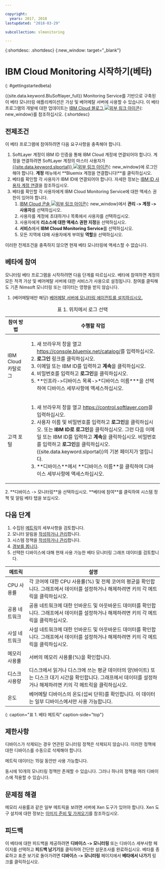 ```yaml
---

copyright:
  years: 2017, 2018
lastupdated: "2018-03-29"

subcollection: slmonitoring

---
```


{:shortdesc: .shortdesc}
{:new_window: target="_blank"}
# IBM Cloud Monitoring 시작하기(베타)
{: #gettingstartedbeta}

{{site.data.keyword.BluSoftlayer_full}} Monitoring Service를 기반으로 구축된 이 베타 모니터링 애플리케이션은 가상 및 베어메탈 서버에 사용할 수 있습니다. 이 베타 프로그램의 개발에 대한 업데이트는 [IBM Cloud 블로그 ![외부 링크 아이콘](../../icons/launch-glyph.svg "외부 링크 아이콘")](https://www.ibm.com/blogs/bluemix/2017/12/beta-release-new-vsi-monitoring-tool-ibm-cloud/){: new_window}를 참조하십시오.
{:shortdesc}

## 전제조건

이 베타 프로그램에 참여하려면 다음 요구사항을 충족해야 합니다.
1. SoftLayer 계정이 IBM ID 인증을 통해 IBM Cloud 계정에 연결되어야 합니다. 계정을 연결하려면 SoftLayer 계정의 마스터 사용자가 [{{site.data.keyword.slportal}} ![외부 링크 아이콘](../../icons/launch-glyph.svg "외부 링크 아이콘")](https://control.softlayer.com){: new_window}에 로그인해야 합니다. **계정** 메뉴에서 **Bluemix 계정을 연결합니다!**를 클릭하십시오.
2. 베타를 확인할 각 사용자가 IBM ID에 연결되어야 합니다. 자세한 정보는 [IBM ID 사용자 계정 연결](/docs/account?topic=account-unifyingaccounts#link_customer_accounts)을 참조하십시오.
3. 베타를 확인할 각 사용자에게 IBM Cloud Monitoring Service에 대한 액세스 권한이 있어야 합니다.
   1. [IBM Cloud 콘솔 ![외부 링크 아이콘](../../icons/launch-glyph.svg "외부 링크 아이콘")](https://console.bluemix.net){: new_window}에서 **관리 -> 계정 -> 사용자**를 선택하십시오.
   2. 사용자를 계정에 초대하거나 목록에서 사용자를 선택하십시오.
   3. 사용자에게 **리소스에 대한 액세스 권한 지정**을 선택하십시오.
   4. **서비스**에서 **IBM Cloud Monitoring Service**를 선택하십시오.
   5. 모든 지역에 대해 사용자에게 부여될 **역할**을 선택하십시오.

이러한 전제조건을 충족하지 않으면 현재 베타 모니터링에 액세스할 수 없습니다.


## 베타에 참여

모니터링 베타 프로그램을 시작하려면 다음 단계를 따르십시오. 베타에 참여하면 계정의 모든 적격 가상 및 베어메탈 서버에 대한 서비스가 사용으로 설정됩니다. 참여를 클릭해도 기존 Nimsoft 모니터링 또는 데이터는 영향을 받지 않습니다.
1. (베어메탈에만 해당) [베어메탈 서버에 모니터링 에이전트를 설치하십시오.](/docs/infrastructure/SLmonitoring?topic=slmonitoring-installing-ibm-cloud-monitoring-service-for-iaas-bare-metal-agent-beta-)
<table>
   <CAPTION>표 1. 위치에서 로그 선택</CAPTION>
   <THEAD>
   <TR>
   <th>참여 방법</th>
   <th>수행할 작업</th>
   </TR>
   </THEAD>
   <TBODY>
   <tr>
   <td>IBM Cloud 카탈로그</td>
   <td>
   <ol>
   <li>새 브라우저 창을 열고 <a href="https://console.bluemix.net/catalog/">https://console.bluemix.net/catalog/</a>를 입력하십시오.</li>
   <li><b>로그인</b> 링크를 클릭하십시오. </li>
   <li>이메일 또는 IBM ID를 입력하고 <b>계속</b>을 클릭하십시오.</li>
   <li>비밀번호를 입력하고 <b>로그인</b>을 클릭하십시오.</li>
   <li>**인프라->디바이스 목록->*디바이스 이름***을 선택하여 디바이스 세부사항에 액세스하십시오.</li>
   </ol>
   </td>
   </tr>
   <tr>
   <td>고객 포털</td>
   <td>
   <ol>
   <li>새 브라우저 창을 열고 <a href="https://control.softlayer.com">https://control.softlayer.com</a>을 입력하십시오.</li>
   <li>사용자 이름 및 비밀번호를 입력하고 <b>로그인</b>을 클릭하십시오. 또는 <b>IBM ID로 로그인</b>을 클릭하십시오. 그런 다음 이메일 또는 IBM ID를 입력하고 <b>계속</b>을 클릭하십시오. 비밀번호를 입력하고 <b>로그인</b>을 클릭하십시오. {{site.data.keyword.slportal}}의 기본 페이지가 열립니다.</li>
     <li>**디바이스**에서 **디바이스 이름**을 클릭하여 디바이스 세부사항에 액세스하십시오.</li>
   </ol>
   </td>
   </tr>
   </TBODY>
  </table>
2. **디바이스 -> 모니터링**을 선택하십시오. **베타에 참여**를 클릭하여 시스템 정책 및 알림 베타 탭을 보십시오.

## 다음 단계
1. 수집된 [메트릭](/docs/infrastructure/SLmonitoring?topic=slmonitoring-metrics-collected-beta-)의 세부사항을 검토합니다.
2. 모니터 알림을 [작성하거나 관리](/docs/infrastructure/SLmonitoring?topic=slmonitoring-creating-and-managing-monitor-notifications-beta-)합니다.
3. 시스템 정책을 [작성하거나 관리](/docs/infrastructure/SLmonitoring?topic=slmonitoring-creating-and-managing-system-policies-beta-)합니다.
4. [경보를 봅니다](/docs/infrastructure/SLmonitoring?topic=slmonitoring-viewing-monitoring-alerts-beta-).
5. 선택한 디바이스에 대해 현재 사용 가능한 베타 모니터링 그래프 데이터를 검토합니다.

|메트릭                                      |설명                                        |
| --------------------------------------------------------- | --------------------------------------------------- |
|CPU 사용률                                            | 각 코어에 대한 CPU 사용률(%) 및 전체 코어의 평균을 확인합니다. 그래프에서 데이터를 설정하거나 해제하려면 키의 각 메트릭을 클릭하십시오.
|공용 네트워크                                             | 공용 네트워크에 대한 인바운드 및 아웃바운드 데이터를 확인합니다. 그래프에서 데이터를 설정하거나 해제하려면 키의 각 메트릭을 클릭하십시오.       |
|사설 네트워크                                            | 사설 네트워크에 대한 인바운드 및 아웃바운드 데이터를 확인합니다. 그래프에서 데이터를 설정하거나 해제하려면 키의 각 메트릭을 클릭하십시오.           |
|메모리 사용률    | 서버의 메모리 사용률(%)을 확인합니다.     |
|디스크 사용량    | 디스크에서 읽거나 디스크에 쓰는 평균 데이터의 양(바이트) 또는 디스크 대기 시간을 확인합니다. 그래프에서 데이터를 설정하거나 해제하려면 키의 각 메트릭을 클릭하십시오.    |
|온도                                                 | 베어메탈 디바이스의 온도(섭씨 단위)를 확인합니다. 이 데이터는 일부 디바이스에서만 사용 가능합니다.
{: caption="표 1. 베타 메트릭" caption-side="top"}   

## 제한사항
디바이스가 삭제되는 경우 연관된 모니터링 정책은 삭제되지 않습니다. 이러한 정책에 대한 디바이스를 수동으로 삭제해야 합니다.

메트릭 데이터는 15일 동안만 사용 가능합니다.

동시에 10개의 모니터링 정책만 존재할 수 있습니다. 그러나 하나의 정책을 여러 디바이스에 적용할 수 있습니다.

## 문제점 해결
메모리 사용률과 같은 일부 메트릭을 보려면 서버에 Xen 도구가 있어야 합니다. Xen 도구 설치에 대한 정보는 [이미지 준비 및 가져오기](/docs/infrastructure/image-templates?topic=image-templates-preparing-and-importing-images#preparing-and-importing-images)를 참조하십시오.

## 피드백
이 베타에 대한 피드백을 제공하려면 **디바이스 -> 모니터링** 또는 디바이스 세부사항 페이지를 선택하고 **피드백 남기기**를 클릭하여 간단한 설문조사를 완료하십시오. 베타를 종료하고 표준 보기로 돌아가려면 **디바이스 -> 모니터링** 페이지에서 **베타에서 나가기** 링크를 클릭하십시오.
